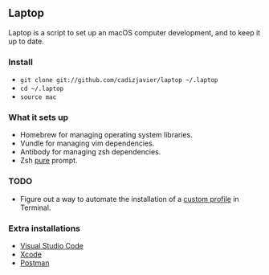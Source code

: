 ## Laptop

Laptop is a script to set up an macOS computer development, and to keep it up to date.

### Install

 - `git clone git://github.com/cadizjavier/laptop ~/.laptop`
 - `cd ~/.laptop`
 - `source mac`

### What it sets up

 - Homebrew for managing operating system libraries.
 - Vundle for managing vim dependencies.
 - Antibody for managing zsh dependencies.
 - Zsh [pure](https://github.com/sindresorhus/pure) prompt.

### TODO

 - Figure out a way to automate the installation of a [custom profile](https://github.com/sindresorhus/terminal-snazzy) in Terminal.

 ### Extra installations

  - [Visual Studio Code](https://code.visualstudio.com)
  - [Xcode](https://developer.apple.com/xcode/)
  - [Postman](https://www.getpostman.com)
